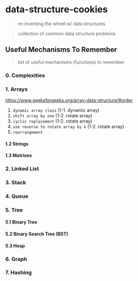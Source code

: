 # data-structure-cookies
> re-inventing the wheel w/ data structures

> collection of common data structure problems

## Useful Mechanisms To Remember
> list of useful mechanisms (functions) to remember

### 0. Complexities

### 1. Arrays
https://www.geeksforgeeks.org/array-data-structure/#order
1. `dynamic array class` (1-1. dynamic array)
2. `shift array by one` (1-2. rotate array)
3. `cyclic replacement` (1-2. rotate array)
4. `use reverse to rotate array by k` (1-2. rotate array)
5. `rearrangement`

#### 1.2 Strings

#### 1.3 Matrixes

### 2. Linked List

### 3. Stack

### 4. Queue

### 5. Tree

#### 5.1 Binary Tree

#### 5.2 Binary Search Tree (BST)

#### 5.3 Heap

### 6. Graph

### 7. Hashing


